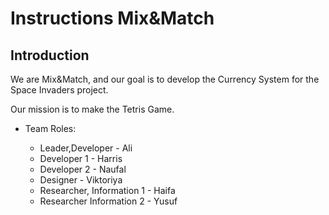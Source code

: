 # Instructions Mix\&Match

## Introduction

We are Mix\&Match, and our goal is to develop the Currency System for the Space Invaders project.

Our mission is to make the Tetris Game.



* Team Roles:

  * Leader,Developer - Ali
  * Developer 1 - Harris
  * Developer 2 - Naufal
  * Designer - Viktoriya
  * Researcher, Information 1 - Haifa
  * Researcher Information 2 - Yusuf



## 


